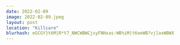 ```yaml
---
date: 2022-02-09
image: 2022-02-09.jpeg
layout: post
location: "Killcare"
blurhash: eGCGY}t6M|R*t7_NWCWBWCjsyFNHxas:WB%iM|t6oeWB?vj]axWBWX
---
```



